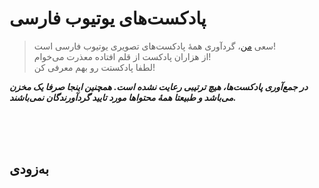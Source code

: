 # پادکست‌های یوتیوب فارسی
> سعی [من](https://twitter.com/alijahsan)، گردآوری همۀ پادکست‌های تصویری یوتیوب فارسی است! <br>
از هزاران پادکست از قلم افتاده معذرت می‌خوام!<br>
لطفا پادکستت رو بهم معرفی کن!

***در جمع‌آوری پادکست‌ها، هیچ ترتیبی رعایت نشده است. همچنین اینجا صرفا یک مخزن می‌باشد و طبیعتا همۀ محتواها مورد تایید گردآورندگان نمی‌باشند.***

<br>
<br>
<br>















## به‌زودی